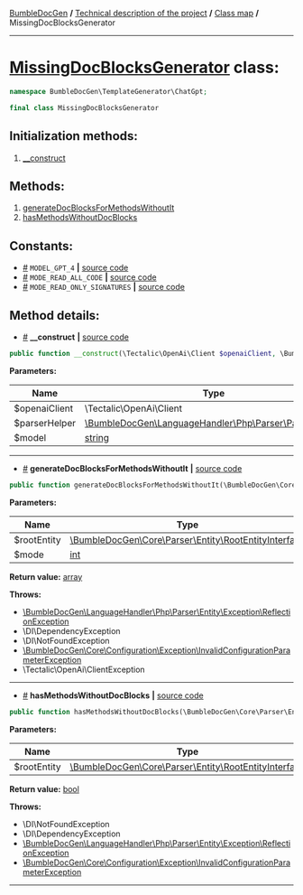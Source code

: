 <!-- {% raw %} -->
<embed> <a href="/docs/README.md">BumbleDocGen</a> <b>/</b> <a href="/docs/tech/readme.md">Technical description of the project</a> <b>/</b> <a href="/docs/tech/map.md">Class map</a> <b>/</b> MissingDocBlocksGenerator<hr> </embed>

<h1>
    <a href="https://github.com/bumble-tech/bumble-doc-gen/blob/master/src/TemplateGenerator/ChatGpt/MissingDocBlocksGenerator.php#L18">MissingDocBlocksGenerator</a> class:
</h1>





```php
namespace BumbleDocGen\TemplateGenerator\ChatGpt;

final class MissingDocBlocksGenerator
```








<h2>Initialization methods:</h2>

<ol>
<li>
    <a href="#m-construct">__construct</a>
    </li>
</ol>

<h2>Methods:</h2>

<ol>
<li>
    <a href="#mgeneratedocblocksformethodswithoutit">generateDocBlocksForMethodsWithoutIt</a>
    </li>
<li>
    <a href="#mhasmethodswithoutdocblocks">hasMethodsWithoutDocBlocks</a>
    </li>
</ol>


<h2>Constants:</h2>
<ul>
            <li><a name="qmodel-gpt-4"
               href="#qmodel-gpt-4">#</a>
            <code>MODEL_GPT_4</code>                   <b>|</b> <a href="/src/TemplateGenerator/ChatGpt/MissingDocBlocksGenerator.php#L20">source
                    code</a> </li>
            <li><a name="qmode-read-all-code"
               href="#qmode-read-all-code">#</a>
            <code>MODE_READ_ALL_CODE</code>                   <b>|</b> <a href="/src/TemplateGenerator/ChatGpt/MissingDocBlocksGenerator.php#L23">source
                    code</a> </li>
            <li><a name="qmode-read-only-signatures"
               href="#qmode-read-only-signatures">#</a>
            <code>MODE_READ_ONLY_SIGNATURES</code>                   <b>|</b> <a href="/src/TemplateGenerator/ChatGpt/MissingDocBlocksGenerator.php#L22">source
                    code</a> </li>
    </ul>





<h2>Method details:</h2>

<div class='method_description-block'>

<ul>
<li><a name="m-construct" href="#m-construct">#</a>
 <b>__construct</b>
    <b>|</b> <a href="https://github.com/bumble-tech/bumble-doc-gen/blob/master/src/TemplateGenerator/ChatGpt/MissingDocBlocksGenerator.php#L25">source code</a></li>
</ul>

```php
public function __construct(\Tectalic\OpenAi\Client $openaiClient, \BumbleDocGen\LanguageHandler\Php\Parser\ParserHelper $parserHelper, string $model = \BumbleDocGen\TemplateGenerator\ChatGpt\MissingDocBlocksGenerator::MODEL_GPT_4);
```



<b>Parameters:</b>

<table>
    <thead>
    <tr>
        <th>Name</th>
        <th>Type</th>
        <th>Description</th>
    </tr>
    </thead>
    <tbody>
            <tr>
            <td>$openaiClient</td>
            <td>\Tectalic\OpenAi\Client</td>
            <td>-</td>
        </tr>
            <tr>
            <td>$parserHelper</td>
            <td><a href='https://github.com/bumble-tech/bumble-doc-gen/blob/master/src/LanguageHandler/Php/Parser/ParserHelper.php'>\BumbleDocGen\LanguageHandler\Php\Parser\ParserHelper</a></td>
            <td>-</td>
        </tr>
            <tr>
            <td>$model</td>
            <td><a href='https://www.php.net/manual/en/language.types.string.php'>string</a></td>
            <td>-</td>
        </tr>
        </tbody>
</table>



</div>
<hr>
<div class='method_description-block'>

<ul>
<li><a name="mgeneratedocblocksformethodswithoutit" href="#mgeneratedocblocksformethodswithoutit">#</a>
 <b>generateDocBlocksForMethodsWithoutIt</b>
    <b>|</b> <a href="https://github.com/bumble-tech/bumble-doc-gen/blob/master/src/TemplateGenerator/ChatGpt/MissingDocBlocksGenerator.php#L60">source code</a></li>
</ul>

```php
public function generateDocBlocksForMethodsWithoutIt(\BumbleDocGen\Core\Parser\Entity\RootEntityInterface $rootEntity, int $mode = \BumbleDocGen\TemplateGenerator\ChatGpt\MissingDocBlocksGenerator::MODE_READ_ONLY_SIGNATURES): array;
```



<b>Parameters:</b>

<table>
    <thead>
    <tr>
        <th>Name</th>
        <th>Type</th>
        <th>Description</th>
    </tr>
    </thead>
    <tbody>
            <tr>
            <td>$rootEntity</td>
            <td><a href='https://github.com/bumble-tech/bumble-doc-gen/blob/master/src/Core/Parser/Entity/RootEntityInterface.php'>\BumbleDocGen\Core\Parser\Entity\RootEntityInterface</a></td>
            <td>-</td>
        </tr>
            <tr>
            <td>$mode</td>
            <td><a href='https://www.php.net/manual/en/language.types.integer.php'>int</a></td>
            <td>-</td>
        </tr>
        </tbody>
</table>

<b>Return value:</b> <a href='https://www.php.net/manual/en/language.types.array.php'>array</a>


<b>Throws:</b>
<ul>
<li>
    <a href="/docs/tech/classes/ReflectionException.md">\BumbleDocGen\LanguageHandler\Php\Parser\Entity\Exception\ReflectionException</a></li>

<li>
    <a >\DI\DependencyException</a></li>

<li>
    <a >\DI\NotFoundException</a></li>

<li>
    <a href="/docs/tech/classes/InvalidConfigurationParameterException.md">\BumbleDocGen\Core\Configuration\Exception\InvalidConfigurationParameterException</a></li>

<li>
    <a >\Tectalic\OpenAi\ClientException</a></li>

</ul>

</div>
<hr>
<div class='method_description-block'>

<ul>
<li><a name="mhasmethodswithoutdocblocks" href="#mhasmethodswithoutdocblocks">#</a>
 <b>hasMethodsWithoutDocBlocks</b>
    <b>|</b> <a href="https://github.com/bumble-tech/bumble-doc-gen/blob/master/src/TemplateGenerator/ChatGpt/MissingDocBlocksGenerator.php#L38">source code</a></li>
</ul>

```php
public function hasMethodsWithoutDocBlocks(\BumbleDocGen\Core\Parser\Entity\RootEntityInterface $rootEntity): bool;
```



<b>Parameters:</b>

<table>
    <thead>
    <tr>
        <th>Name</th>
        <th>Type</th>
        <th>Description</th>
    </tr>
    </thead>
    <tbody>
            <tr>
            <td>$rootEntity</td>
            <td><a href='https://github.com/bumble-tech/bumble-doc-gen/blob/master/src/Core/Parser/Entity/RootEntityInterface.php'>\BumbleDocGen\Core\Parser\Entity\RootEntityInterface</a></td>
            <td>-</td>
        </tr>
        </tbody>
</table>

<b>Return value:</b> <a href='https://www.php.net/manual/en/language.types.boolean.php'>bool</a>


<b>Throws:</b>
<ul>
<li>
    <a >\DI\NotFoundException</a></li>

<li>
    <a >\DI\DependencyException</a></li>

<li>
    <a href="/docs/tech/classes/ReflectionException.md">\BumbleDocGen\LanguageHandler\Php\Parser\Entity\Exception\ReflectionException</a></li>

<li>
    <a href="/docs/tech/classes/InvalidConfigurationParameterException.md">\BumbleDocGen\Core\Configuration\Exception\InvalidConfigurationParameterException</a></li>

</ul>

</div>
<hr>

<!-- {% endraw %} -->
